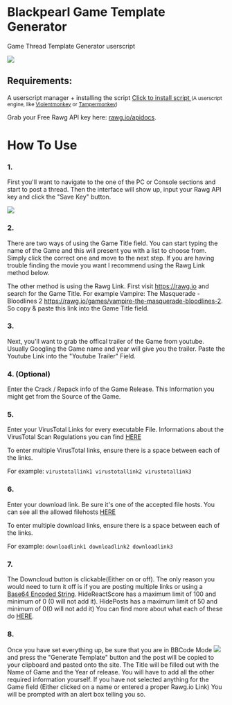 
# Blackpearl Game Template Generator
Game Thread Template Generator userscript
<!-- keep image height ~ 500px -->
![](https://i.imgur.com/l52VNs8.png)

## Requirements:
A userscript manager + installing the script
<a href="https://github.com/BlackPearl-Forum/Blackpearl-Template-Posters/raw/Omdb/script.user.js">Click to install script </a>
<small>(A userscript engine, like [Violentmonkey](https://violentmonkey.github.io/get-it/) or [Tampermonkey](https://www.tampermonkey.net/))</small>

Grab your Free Rawg API key here: [rawg.io/apidocs](https://rawg.io/apidocs).

# How To Use

### 1.
First you'll want to navigate to the one of the PC or Console sections and start to post a thread. Then the interface will show up,  input your Rawg API key and click the "Save Key" button.

![](https://i.imgur.com/Ok3Gqpl.png)

### 2.
There are two ways of using the Game Title field. You can start typing the name of the Game and this will present you with a list to choose from. Simply click the correct one and move to the next step. If you are having trouble finding the movie you want I recommend using the Rawg Link method below.

The other method is using the Rawg Link. First visit https://rawg.io and search for the Game Title. For example Vampire: The Masquerade - Bloodlines 2 https://rawg.io/games/vampire-the-masquerade-bloodlines-2. So copy & paste this link into the Game Title field.

### 3.
Next, you'll want to grab the offical trailer of the Game from youtube. Usually Googling the Game name and year will give you the trailer. Paste the Youtube Link into the "Youtube Trailer" Field.

### 4. (Optional)
Enter the Crack / Repack info of the Game Release.
This Information you might get from the Source of the Game.

### 5.
Enter your VirusTotal Links for every executable File.
Informations about the VirusTotal Scan Regulations you can find [HERE](https://blackpearl.biz/threads/5726/)

To enter multiple VirusTotal links, ensure there is a space between each of the links.

For example:
            `virustotallink1 virustotallink2 virustotallink3`

### 6.
Enter your download link. Be sure it's one of the accepted file hosts. You can see all the allowed filehosts [HERE](https://blackpearl.biz/faq/#faq10)

To enter multiple download links, ensure there is a space between each of the links.

For example:
            `downloadlink1 downloadlink2 downloadlink3`

### 7.
The Downcloud button is clickable(Either on or off). The only reason you would need to turn it off is if you are posting multiple links or using a [Base64 Encoded String](https://www.base64encode.org/). HideReactScore has a maximum limit of 100 and minimum of 0 (0 will not add it).
HidePosts has a maximum limit of 50 and minimum of 0(0 will not add it) You can find more about what each of these do [HERE](https://blackpearl.biz/faq/#faq11).

### 8.
Once you have set everything up, be sure that you are in BBCode Mode ![](https://i.imgur.com/oX1AzQ4.png) and press the "Generate Template" button and the post will be copied to your clipboard and pasted onto the site. The Title will be filled out with the Name of Game and the Year of release. You will have to add all the other required information yourself.
If you have not selected anything for the Game field (Either clicked on a name or entered a proper Rawg.io Link) You will be prompted with an alert box telling you so.
